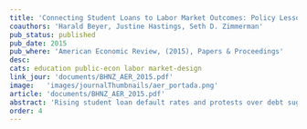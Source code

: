 ```yaml
---
title: 'Connecting Student Loans to Labor Market Outcomes: Policy Lessons from Chile'
coauthors: 'Harald Beyer, Justine Hastings, Seth D. Zimmerman'
pub_status: published
pub_date: 2015
pub_where: 'American Economic Review, (2015), Papers & Proceedings'
desc:
cats: education public-econ labor market-design
link_jour: 'documents/BHNZ_AER_2015.pdf'
image:   'images/journalThumbnails/aer_portada.png'
article: 'documents/BHNZ_AER_2015.pdf'
abstract: 'Rising student loan default rates and protests over debt suggest that many students make college enrollment and financing choices they regret. Policymakers have considered tying the availability of federally subsidized loans at degree programs to financial outcomes for past students. This paper considers the implementation of such a policy in Chile. We describe how loan repayment varied by degree type at baseline, the design of the loan reform, and how earnings-based loan caps change availability of loans and incentives for students and higher education institutions. We discuss the challenges facing policymakers seeking to link loan availability to earnings outcomes.'
order: 4
---
```

